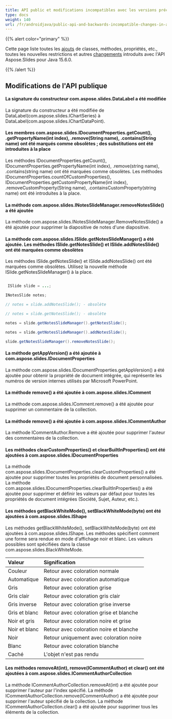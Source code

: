 ```yaml
---
title: API public et modifications incompatibles avec les versions précédentes dans Aspose.Slides pour Java 15.6.0
type: docs
weight: 140
url: /fr/androidjava/public-api-and-backwards-incompatible-changes-in-aspose-slides-for-java-15-6-0/
---
```


{{% alert color="primary" %}} 

Cette page liste toutes les [ajouts](/slides/fr/androidjava/public-api-and-backwards-incompatible-changes-in-aspose-slides-for-java-15-6-0/) de classes, méthodes, propriétés, etc., toutes les nouvelles restrictions et autres [changements](/slides/fr/androidjava/public-api-and-backwards-incompatible-changes-in-aspose-slides-for-java-15-6-0/) introduits avec l'API Aspose.Slides pour Java 15.6.0.

{{% /alert %}} 
## **Modifications de l'API publique**
#### **La signature du constructeur com.aspose.slides.DataLabel a été modifiée**
La signature du constructeur a été modifiée de DataLabel(com.aspose.slides.IChartSeries) à DataLabel(com.aspose.slides.IChartDataPoint).
#### **Les membres com.aspose.slides.IDocumentProperties.getCount(), .getPropertyName(int index), .remove(String name), .contains(String name) ont été marqués comme obsolètes ; des substitutions ont été introduites à la place**
Les méthodes IDocumentProperties.getCount(), IDocumentProperties.getPropertyName(int index), .remove(string name), .contains(string name) ont été marquées comme obsolètes. Les méthodes IDocumentProperties.countOfCustomProperties(), IDocumentProperties.getCustomPropertyName(int index), .removeCustomProperty(String name), .containsCustomProperty(string name) ont été introduites à la place.
#### **La méthode com.aspose.slides.INotesSlideManager.removeNotesSlide() a été ajoutée**
La méthode com.aspose.slides.INotesSlideManager.RemoveNotesSlide() a été ajoutée pour supprimer la diapositive de notes d'une diapositive.
#### **La méthode com.aspose.slides.ISlide.getNotesSlideManager() a été ajoutée. Les méthodes ISlide.getNotesSlide() et ISlide.addNotesSlide() ont été marquées comme obsolètes**
Les méthodes ISlide.getNotesSlide() et ISlide.addNotesSlide() ont été marquées comme obsolètes. Utilisez la nouvelle méthode ISlide.getNotesSlideManager() à la place.

``` java

 ISlide slide = ...;

INotesSlide notes;

// notes = slide.addNotesSlide(); - obsolète

// notes = slide.getNotesSlide(); - obsolète

notes = slide.getNotesSlideManager().getNotesSlide();

notes = slide.getNotesSlideManager().addNotesSlide();

slide.getNotesSlideManager().removeNotesSlide();

```
#### **La méthode getAppVersion() a été ajoutée à com.aspose.slides.IDocumentProperties**
La méthode com.aspose.slides.IDocumentProperties.getAppVersion() a été ajoutée pour obtenir la propriété de document intégrée, qui représente les numéros de version internes utilisés par Microsoft PowerPoint.
#### **La méthode remove() a été ajoutée à com.aspose.slides.IComment**
La méthode com.aspose.slides.IComment.remove() a été ajoutée pour supprimer un commentaire de la collection.
#### **La méthode remove() a été ajoutée à com.aspose.slides.ICommentAuthor**
La méthode ICommentAuthor.Remove a été ajoutée pour supprimer l'auteur des commentaires de la collection.
#### **Les méthodes clearCustomProperties() et clearBuiltInProperties() ont été ajoutées à com.aspose.slides.IDocumentProperties**
La méthode com.aspose.slides.IDocumentProperties.clearCustomProperties() a été ajoutée pour supprimer toutes les propriétés de document personnalisées.
La méthode com.aspose.slides.IDocumentProperties.clearBuiltInProperties() a été ajoutée pour supprimer et définir les valeurs par défaut pour toutes les propriétés de document intégrées (Société, Sujet, Auteur, etc.).
#### **Les méthodes getBlackWhiteMode(), setBlackWhiteMode(byte) ont été ajoutées à com.aspose.slides.IShape**
Les méthodes getBlackWhiteMode(), setBlackWhiteMode(byte) ont été ajoutées à com.aspose.slides.IShape.
Les méthodes spécifient comment une forme sera rendue en mode d'affichage noir et blanc. Les valeurs possibles sont spécifiées dans la classe com.aspose.slides.BlackWhiteMode.

|**Valeur** |**Signification** |
| :- | :- |
|Couleur |Retour avec coloration normale |
|Automatique |Retour avec coloration automatique |
|Gris |Retour avec coloration grise |
|Gris clair |Retour avec coloration gris clair |
|Gris inverse |Retour avec coloration grise inverse |
|Gris et blanc |Retour avec coloration grise et blanche |
|Noir et gris |Retour avec coloration noire et grise |
|Noir et blanc |Retour avec coloration noire et blanche |
|Noir |Retour uniquement avec coloration noire |
|Blanc |Retour avec coloration blanche |
|Caché |L'objet n'est pas rendu |
#### **Les méthodes removeAt(int), remove(ICommentAuthor) et clear() ont été ajoutées à com.aspose.slides.ICommentAuthorCollection**
La méthode ICommentAuthorCollection.removeAt(int) a été ajoutée pour supprimer l'auteur par l'index spécifié. La méthode ICommentAuthorCollection.remove(ICommentAuthor) a été ajoutée pour supprimer l'auteur spécifié de la collection. La méthode ICommentAuthorCollection.clear() a été ajoutée pour supprimer tous les éléments de la collection.